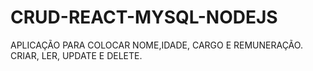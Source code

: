 # CRUD-REACT-MYSQL-NODEJS
 APLICAÇÃO PARA COLOCAR NOME,IDADE, CARGO E REMUNERAÇÃO. CRIAR, LER, UPDATE E DELETE.

